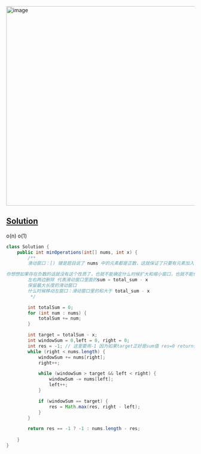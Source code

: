 <img width="532" alt="image" src="https://github.com/kkkkevx/DSA2/assets/108632304/d68e82c9-2ab1-4c76-b8a7-294bfd7d8088">

## [Solution](https://leetcode.cn/problems/minimum-operations-to-reduce-x-to-zero/)

o(n) o(1)
```java
class Solution {
    public int minOperations(int[] nums, int x) {
        /**
        滑动窗口：[) 键是题目说了 nums 中的元素都是正数，这就保证了只要有元素加入窗口，和一定变大，只要有元素离开窗口，和一定变小。

你想想如果存在负数的话就没有这个性质了，也就不能确定什么时候扩大和缩小窗口，也就不能使用滑动窗口算法
        左右两边删除 代表滑动窗口里面的sum = total_sum - x
        保留最大长度的滑动窗口
        什么时候移动左窗口：滑动窗口里的和大于 total_sum - x
         */

        int totalSum = 0;
        for (int num : nums) {
            totalSum += num;
        }

        int target = totalSum - x;
        int windowSum = 0,left = 0, right = 0;
        int res = -1; // 这里要用-1 因为如果target正好是sum值 res=0 return会return-1 避开这个边界
        while (right < nums.length) {
            windowSum += nums[right];
            right++;

            while (windowSum > target && left < right) {
                windowSum -= nums[left];
                left++;
            }

            if (windowSum == target) {
                res = Math.max(res, right - left);
            }
        }

        return res == -1 ? -1 : nums.length - res;
        
    }
}
```
